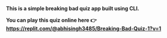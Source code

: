 
**This is a simple breaking bad quiz app built using CLI.**

**You can play this quiz online here 👉 https://replit.com/@abhisingh3485/Breaking-Bad-Quiz-1?v=1**
